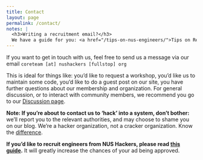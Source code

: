 ```yaml
---
title: Contact
layout: page
permalink: /contact/
notes: |
  <h3>Writing a recruitment email?</h3>
  We have a guide for you: <a href="/tips-on-nus-engineers/">Tips on Recruiting NUS Hackers</a>
---
```


If you want to get in touch with us, feel free to send us a message via our email `coreteam [at] nushackers [fullstop] org`

This is ideal for things like: you’d like to request a workshop, you’d like us
to maintain some code, you’d like to do a guest post on our site, you have
further questions about our membership and organization. For general discussion,
or to interact with community members, we recommend you go to our [Discussion page](/discussion/).

__Note: If you’re about to contact us to ‘hack’ into a system, don’t bother:__ we’ll
report you to the relevant authorities, and may choose to shame you on our blog.
We’re a hacker organization, not a cracker organization. Know the [difference](/hackerdefined/).

__If you’d like to recruit engineers from NUS Hackers, please read [this guide](/tips-on-nus-engineers/).__ It will greatly increase the chances of your ad being approved.